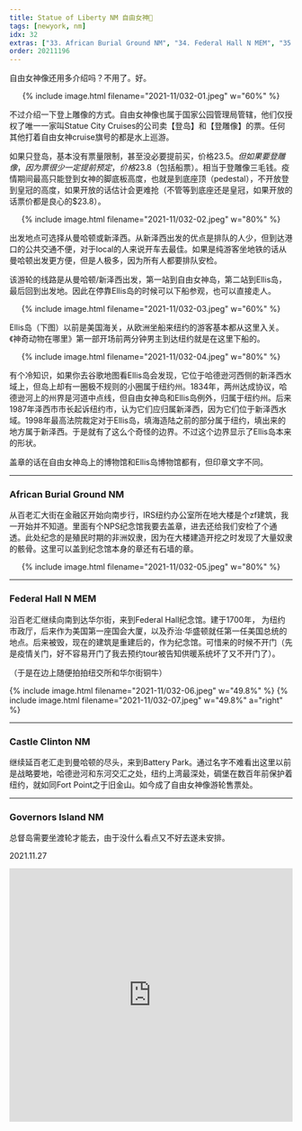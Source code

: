 ```yaml
---
title: Statue of Liberty NM 自由女神🗽
tags: [newyork, nm]
idx: 32
extras: ["33. African Burial Ground NM", "34. Federal Hall N MEM", "35. Castle Clinton NM", "36. Governors Island NM"]
order: 20211196
---
```


自由女神像还用多介绍吗？不用了。好。

<p style="text-align: center">
{% include image.html filename="2021-11/032-01.jpeg" w="60%" %}
</p>

不过介绍一下登上雕像的方式。自由女神像也属于国家公园管理局管辖，他们仅授权了唯一一家叫Statue City Cruises的公司卖【登岛】和【登雕像】的票。任何其他打着自由女神cruise旗号的都是水上巡游。

如果只登岛，基本没有票量限制，甚至没必要提前买，价格$23.5。但如果要登雕像，因为票很少一定提前预定，价格$23.8（包括船票）。相当于登雕像三毛钱。疫情期间最高只能登到女神的脚底板高度，也就是到底座顶（pedestal），不开放登到皇冠的高度，如果开放的话估计会更难抢（不管等到底座还是皇冠，如果开放的话票价都是良心的$23.8）。

<p style="text-align: center">
{% include image.html filename="2021-11/032-02.jpeg" w="80%" %}
</p>

出发地点可选择从曼哈顿或新泽西。从新泽西出发的优点是排队的人少，但到达港口的公共交通不便，对于local的人来说开车去最佳。如果是纯游客坐地铁的话从曼哈顿出发更方便，但是人极多，因为所有人都要排队安检。

该游轮的线路是从曼哈顿/新泽西出发，第一站到自由女神岛，第二站到Ellis岛，最后回到出发地。因此在停靠Ellis岛的时候可以下船参观，也可以直接走人。

<p style="text-align: center">
{% include image.html filename="2021-11/032-03.jpeg" w="60%" %}
</p>

Ellis岛（下图）以前是美国海关，从欧洲坐船来纽约的游客基本都从这里入关。《神奇动物在哪里》第一部开场前两分钟男主到达纽约就是在这里下船的。

<p style="text-align: center">
{% include image.html filename="2021-11/032-04.jpeg" w="80%" %}
</p>

有个冷知识，如果你去谷歌地图看Ellis岛会发现，它位于哈德逊河西侧的新泽西水域上，但岛上却有一圈极不规则的小圈属于纽约州。1834年，两州达成协议，哈德逊河上的州界是河道中点线，但自由女神岛和Ellis岛例外，归属于纽约州。后来1987年泽西市市长起诉纽约市，认为它们应归属新泽西，因为它们位于新泽西水域。1998年最高法院裁定对于Ellis岛，填海造陆之前的部分属于纽约，填出来的地方属于新泽西。于是就有了这么个奇怪的边界。不过这个边界显示了Ellis岛本来的形状。

盖章的话在自由女神岛上的博物馆和Ellis岛博物馆都有，但印章文字不同。

---

### African Burial Ground NM

从百老汇大街在金融区开始向南步行，IRS纽约办公室所在地大楼是个zf建筑，我一开始并不知道。里面有个NPS纪念馆我要去盖章，进去还给我们安检了个通透。此处纪念的是殖民时期的非洲奴隶，因为在大楼建造开挖之时发现了大量奴隶的骸骨。这里可以盖到纪念馆本身的章还有石墙的章。

<p style="text-align: center">
{% include image.html filename="2021-11/032-05.jpeg" w="80%" %}
</p>

---

### Federal Hall N MEM

沿百老汇继续向南到达华尔街，来到Federal Hall纪念馆。建于1700年， 为纽约市政厅，后来作为美国第一座国会大厦，以及乔治·华盛顿就任第一任美国总统的地点。后来被毁，现在的建筑是重建后的，作为纪念馆。可惜来的时候不开门（先是疫情关门，好不容易开门了我去预约tour被告知供暖系统坏了又不开门了）。

（于是在边上随便拍拍纽交所和华尔街铜牛）

{% include image.html filename="2021-11/032-06.jpeg" w="49.8%" %}
{% include image.html filename="2021-11/032-07.jpeg" w="49.8%" a="right" %}

---

### Castle Clinton NM

继续延百老汇走到曼哈顿的尽头，来到Battery Park。通过名字不难看出这里以前是战略要地，哈德逊河和东河交汇之处，纽约上湾最深处，碉堡在数百年前保护着纽约，就如同Fort Point之于旧金山。如今成了自由女神像游轮售票处。

---

### Governors Island NM

总督岛需要坐渡轮才能去，由于没什么看点又不好去遂未安排。

2021.11.27

<iframe src="https://www.google.com/maps/embed?pb=!1m40!1m12!1m3!1d24197.833344205443!2d-74.04150780304504!3d40.70196202729261!2m3!1f0!2f0!3f0!3m2!1i1024!2i768!4f13.1!4m25!3e2!4m5!1s0x89c25a2190b87633%3A0x71825082795d1c0d!2sAfrican%20Burial%20Ground%20National%20Monument%2C%20290%20Broadway%2C%20New%20York%2C%20NY%2010007!3m2!1d40.714549399999996!2d-74.00432889999999!4m5!1s0x89c25a170305a201%3A0x700fdb83dd5cdcf2!2sFederal%20Hall%20National%20Memorial%2C%20Wall%20Street%2C%20New%20York%2C%20NY!3m2!1d40.7073993!2d-74.0102088!4m5!1s0x89c25a125d8ed33f%3A0x5e6e972422c6ef71!2sCastle%20Clinton%20National%20Monument%2C%20Battery%20Park%20-%20Liberty%20Island%2C%20New%20York%2C%20NY!3m2!1d40.7034796!2d-74.01663119999999!4m5!1s0x89c25090129c363d%3A0x40c6a5770d25022b!2sStatue%20of%20Liberty%2C%20New%20York%2C%20NY!3m2!1d40.6892494!2d-74.04450039999999!5e0!3m2!1sen!2sus!4v1652562450617!5m2!1sen!2sus" width="100%" height="450" style="border:0;" allowfullscreen="" loading="lazy" referrerpolicy="no-referrer-when-downgrade"></iframe>

